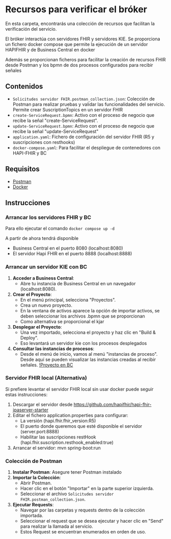 # Recursos para verificar el bróker

En esta carpeta, encontrarás una colección de recursos que facilitan la verificación del servicio.

El bróker interactúa con servidores FHIR y servidores KIE. Se proporciona un fichero docker compose que permite la ejecución de un servidor HAPIFHIR y de Business Central en docker

Además se proporcionan ficheros para facilitar la creación de recursos FHIR desde Postman y los bpmn de dos procesos configurados para recibir señales

## Contenidos

- `Solicitudes servidor FHIR.postman_collection.json`: Colección de Postman para realizar pruebas y validar las funcionalidades del servicio. Permite crear SuscriptionTopics en un servidor FHIR
- `create-ServiceRequest.bpmn`: Activo con el proceso de negocio que recibe la señal "create-ServiceRequest".
- `update-ServiceRequest.bpmn`: Activo con el proceso de negocio que recibe la señal "update-ServiceRequest"
- `application.yaml`: Fichero de configuración del servidor FHIR (R5 y suscripciones con resthooks)
- `docker-compose.yaml`: Para facilitar el despliegue de contenedores con HAPI-FHIR y BC

## Requisitos

- [Postman](https://www.postman.com/downloads/)
- [Docker](https://www.docker.com/)


## Instrucciones

### Arrancar los servidores FHIR y BC

Para ello ejecutar el comando ```docker compose up -d```

A partir de ahora tendrá disponible
   - Business Central en el puerto 8080 (localhost:8080)
   - El servidor Hapi FHIR en el puerto 8888 (localhost:8888)  


### Arrancar un servidor KIE con BC

1. **Acceder a Business Central**:
   - Abre tu instancia de Business Central en un navegador (localhost:8080).
2. **Crear el Proyecto**:
   - En el menú principal, selecciona "Proyectos".
   - Crea un nuevo proyecto.
   - En la ventana de activos aparece la opción de importar activos, se deben seleccionar los archivos .bpmn que se proporcionan
   - Como alternativa se proporcional el kjar
4. **Desplegar el Proyecto**:
   - Una vez importado, selecciona el proyecto y haz clic en "Build & Deploy".
   - Eso levantará un servidor kie con los procesos desplegados
5. **Consultar las instancias de procesos**:
   - Desde el menú de inicio, vamos al menú "instancias de proceso". Desde aquí se pueden visualizar las instancias creadas al recibir señales.
[!Proyecto en BC](https://github.com/tfg-projects-dit-us/FKBroker/blob/master/Resources/img/proyectoEnBC.jpg)
### Servidor FHIR local (Alternativa)

Si prefiere levantar el servidor FHIR local sin usar docker puede seguir estas instrucciones:

1. Descargar el servidor desde  https://github.com/hapifhir/hapi-fhir-jpaserver-starter
2. Editar el fichero application.properties para configurar:
   - La versión (hapi.fhir.fhir_version:R5)
   - El puerto donde queremos que esté disponible el servidor (server.port:8888)
   - Habilitar las suscripciones restHook (hapi.fhir.suscription.resthook_enabled:true)
3. Arrancar el servidor:  mvn spring-boot:run   

### Colección de Postman

1. **Instalar Postman**: Asegure tener Postman instalado
2. **Importar la Colección**:
   - Abrir Postman.
   - Hacer clic en el botón "Importar" en la parte superior izquierda.
   - Seleccionar el archivo `Solicitudes servidor FHIR.postman_collection.json`.
3. **Ejecutar Requests**:
   - Navegar por las carpetas y requests dentro de la colección importada.
   - Seleccionar el request que se desea ejecutar y hacer clic en "Send" para realizar la llamada al servicio.
   - Estos Request se encuentran enumerados en orden de uso.

